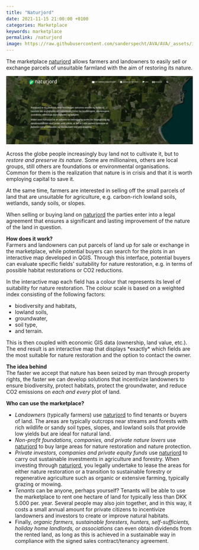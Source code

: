 ```yaml
---
title: "Naturjord"
date: 2021-11-15 21:00:00 +0100
categories: Marketplace
keywords: marketplace
permalink: /naturjord
image: https://raw.githubusercontent.com/sanderspecht/AVA/AVA/_assets/img/Naturjord.png
---
```

The marketplace [naturjord](https://naturjord.dk/) allows farmers and landowners to easily sell or exchange parcels of unsuitable farmland with the aim of restoring its nature.

![Naturjord](https://raw.githubusercontent.com/sanderspecht/AVA/AVA/_assets/img/Naturjord.png)  

Across the globe people increasingly buy land not to cultivate it, but to *restore and preserve its nature*. Some are millionaires, others are local groups, still others are foundations or environmental organisations. Common for them is the realization that nature is in crisis and that it is worth employing capital to save it.

At the same time, farmers are interested in selling off the small parcels of land that are unsuitable for agriculture, e.g. carbon-rich lowland soils, wetlands, sandy soils, or slopes.

When selling or buying land on [naturjord](https://naturjord.dk/) the parties enter into a legal agreement that ensures a significant and lasting improvement of the nature of the land in question.

**How does it work?**  
Farmers and landowners can put parcels of land up for sale or exchange in the marketplace, while potential buyers can search for the plots in an interactive map developed in QGIS. Through this interface, potential buyers can evaluate specific fields' suitability for nature restoration, e.g. in terms of possible habitat restorations or CO2 reductions.

In the interactive map each field has a colour that represents its level of suitability for nature restoration. The colour scale is based on a weighted index consisting of the following factors:
<ul>
  <li>biodiversity and habitats,</li>
  <li>lowland soils,</li>
  <li>groundwater,</li>
  <li>soil type,</li>
  <li>and terrain.</li>
</ul>
 This is then coupled with economic GIS data (ownership, land value, etc.). The end result is an interactive map that displays *exactly* which fields are the most suitable for nature restoration and the option to contact the owner.

**The idea behind**  
The faster we accept that nature has been seized by man through property rights, the faster we can develop solutions that incentivize landowners to ensure biodiversity, protect habitats, protect the groundwater, and reduce CO2 emissions on *each and every* plot of land.  

**Who can use the marketplace?**
* *Landowners* (typically farmers) use [naturjord](https://naturjord.dk/) to find tenants or buyers of land. The areas are typically outcrops near streams and forests with rich wildlife or sandy soil types, slopes, and lowland soils that provide low yields but are ideal for natural land.
* *Non-profit foundations, companies, and private nature lovers* use [naturjord](https://naturjord.dk/) to buy large areas for nature restoration and nature protection.
* *Private investors, companies and private equity funds* use [naturjord](https://naturjord.dk/) to carry out sustainable investments in agriculture and forestry. When investing through [naturjord](https://naturjord.dk/), you legally undertake to lease the areas for either nature restoration or a transition to sustainable forestry or regenerative agriculture such as organic or extensive farming, typically grazing or mowing.
* *Tenants* can be anyone, perhaps yourself? Tenants will be able to use the marketplace to rent one hectare of land for typically less than DKK 5.000 per. year. Several people may also join together, and in this way, it costs a small annual amount for private citizens to incentivize landowners and investors to create or improve natural habitats.
* Finally, *organic farmers, sustainable foresters, hunters, self-sufficients, holiday home landlords, or associations* can even obtain dividends from the rented land, as long as this is achieved in a sustainable way in compliance with the signed sales contract/tenancy agreement.
